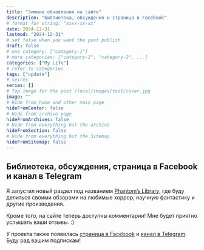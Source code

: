 ```yaml
---
title: "Зимние обновления на сайте"
description: "Библиотека, обсуждения и страница в Facebook"
# format for string: "xxxx-xx-xx"
date: 2024-12-31
lastmod: "2024-12-31"
# set false when you want the post publish
draft: false
# one category: ["category-1"]
# more categories: ["category-1", "category-2", ...]
categories: ["My Life"]
# refer to categories
tags: ["update"]
# seires
series: []
# Top image for the post /local/images/test/cover.jpg
image: ""
# Hide from home and other main page
hideFromCenter: false
# Hide from archive page
hideFromArchives: false
# Hide from everything but the archive
hideFromSection: false
# Hide from everything but the Sitemap
hideFromSitemap: false
---
```

## Библиотека, обсуждения, страница в Facebook и канал в Telegram

Я запустил новый раздел под названием <a href="/ru/library/" target="_blank">Phantom’s Library</a>, где буду делиться своими обзорами на любимые хоррор, научную фантастику и другие произведения.

Кроме того, на сайте теперь доступны комментарии! Мне будет приятно услышать ваши отзывы. :)

У проекта также появилась <a href="https://www.facebook.com/phantomdrafts/" target="_blank">страница в Facebook</a> и <a href="https://t.me/phantomdrafts" target="_blank">канал в Telegram</a>. Буду рад вашим подпискам!